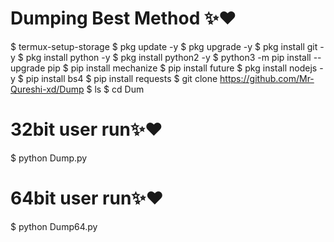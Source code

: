 # Dumping Best Method ✨❤️
$ termux-setup-storage
$ pkg update -y
$ pkg upgrade -y
$ pkg install git -y
$ pkg install python -y
$ pkg install python2 -y
$ python3 -m pip install --upgrade pip
$ pip install mechanize
$ pip install future
$ pkg install nodejs -y
$ pip install bs4
$ pip install requests
$ git clone https://github.com/Mr-Qureshi-xd/Dump
$ ls
$ cd Dum
# 32bit user run✨❤️
$ python Dump.py
# 64bit user run✨❤️
$ python Dump64.py
